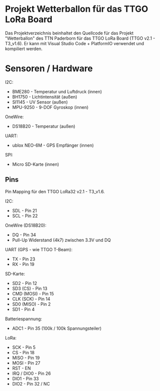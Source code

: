 # Projekt Wetterballon für das TTGO LoRa Board

Das Projektverzeichnis beinhaltet den Quellcode für das Projekt "Wetterballon" des TTN Paderborn für das TTGO LoRa Board (TTGO v2.1 - T3_v1.6). Er kann mit Visual Studio Code + PlatformIO verwendet und kompiliert werden.

# Sensoren / Hardware

I2C:
 * BME280 - Temperatur und Luftdruck (innen)
 * BH1750 - Lichtintensität (außen)
 * SI1145 - UV Sensor (außen)
 * MPU-9250 - 9-DOF Gyroskop (innen)
 
OneWire:
 * DS18B20 - Temperatur (außen)

UART:
 * ublox NEO-6M - GPS Empfänger (innen)

SPI:
 * Micro SD-Karte (innen)

## Pins

Pin Mapping für den TTGO LoRa32 v2.1 - T3_v1.6.

I2C:
 * SDL - Pin 21
 * SCL - Pin 22

OneWire (DS18B20):
 * DQ - Pin 34
 * Pull-Up Widerstand (4k7) zwischen 3.3V und DQ

UART (GPS - wie TTGO T-Beam):
 * TX - Pin 23
 * RX - Pin 19

SD-Karte:
 * SD2 - Pin 12
 * SD3 (CS) - Pin 13
 * CMD (MOSI) - Pin 15
 * CLK (SCK) - Pin 14
 * SD0 (MISO) - Pin 2
 * SD1 - Pin 4

Batteriespannung:
 * ADC1 - Pin 35 (100k / 100k Spannungsteiler)

LoRa:
 * SCK - Pin 5
 * CS - Pin 18
 * MISO - Pin 19
 * MOSI - Pin 27
 * RST - EN
 * IRQ / DIO0 - Pin 26
 * DIO1 - Pin 33
 * DIO2 - Pin 32 / NC